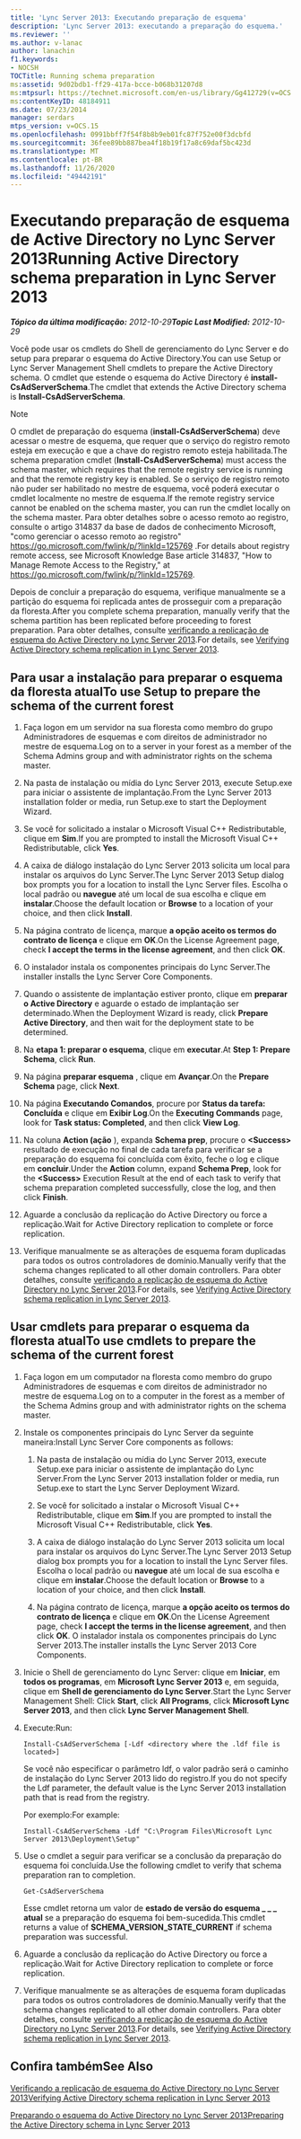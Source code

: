 ```yaml
---
title: 'Lync Server 2013: Executando preparação de esquema'
description: 'Lync Server 2013: executando a preparação do esquema.'
ms.reviewer: ''
ms.author: v-lanac
author: lanachin
f1.keywords:
- NOCSH
TOCTitle: Running schema preparation
ms:assetid: 9d02bdb1-ff29-417a-bcce-b068b31207d8
ms:mtpsurl: https://technet.microsoft.com/en-us/library/Gg412729(v=OCS.15)
ms:contentKeyID: 48184911
ms.date: 07/23/2014
manager: serdars
mtps_version: v=OCS.15
ms.openlocfilehash: 0991bbff7f54f8b8b9eb01fc87f752e00f3dcbfd
ms.sourcegitcommit: 36fee89bb887bea4f18b19f17a8c69daf5bc423d
ms.translationtype: MT
ms.contentlocale: pt-BR
ms.lasthandoff: 11/26/2020
ms.locfileid: "49442191"
---
```

# <a name="running-active-directory-schema-preparation-in-lync-server-2013"></a><span data-ttu-id="8fe43-103">Executando preparação de esquema de Active Directory no Lync Server 2013</span><span class="sxs-lookup"><span data-stu-id="8fe43-103">Running Active Directory schema preparation in Lync Server 2013</span></span>

<div data-xmlns="http://www.w3.org/1999/xhtml">

<div class="topic" data-xmlns="http://www.w3.org/1999/xhtml" data-msxsl="urn:schemas-microsoft-com:xslt" data-cs="https://msdn.microsoft.com/">

<div data-asp="https://msdn2.microsoft.com/asp">



</div>

<div id="mainSection">

<div id="mainBody"><span data-ttu-id="8fe43-104">

<span> </span></span><span class="sxs-lookup"><span data-stu-id="8fe43-104">

<span> </span></span></span>

<span data-ttu-id="8fe43-105">_**Tópico da última modificação:** 2012-10-29_</span><span class="sxs-lookup"><span data-stu-id="8fe43-105">_**Topic Last Modified:** 2012-10-29_</span></span>

<span data-ttu-id="8fe43-106">Você pode usar os cmdlets do Shell de gerenciamento do Lync Server e do setup para preparar o esquema do Active Directory.</span><span class="sxs-lookup"><span data-stu-id="8fe43-106">You can use Setup or Lync Server Management Shell cmdlets to prepare the Active Directory schema.</span></span> <span data-ttu-id="8fe43-107">O cmdlet que estende o esquema do Active Directory é **install-CsAdServerSchema**.</span><span class="sxs-lookup"><span data-stu-id="8fe43-107">The cmdlet that extends the Active Directory schema is **Install-CsAdServerSchema**.</span></span>

<div>


> [!NOTE]  
> <span data-ttu-id="8fe43-108">O cmdlet de preparação do esquema (<STRONG>install-CsAdServerSchema</STRONG>) deve acessar o mestre de esquema, que requer que o serviço do registro remoto esteja em execução e que a chave do registro remoto esteja habilitada.</span><span class="sxs-lookup"><span data-stu-id="8fe43-108">The schema preparation cmdlet (<STRONG>Install-CsAdServerSchema</STRONG>) must access the schema master, which requires that the remote registry service is running and that the remote registry key is enabled.</span></span> <span data-ttu-id="8fe43-109">Se o serviço de registro remoto não puder ser habilitado no mestre de esquema, você poderá executar o cmdlet localmente no mestre de esquema.</span><span class="sxs-lookup"><span data-stu-id="8fe43-109">If the remote registry service cannot be enabled on the schema master, you can run the cmdlet locally on the schema master.</span></span> <span data-ttu-id="8fe43-110">Para obter detalhes sobre o acesso remoto ao registro, consulte o artigo 314837 da base de dados de conhecimento Microsoft, "como gerenciar o acesso remoto ao registro" <A href="https://go.microsoft.com/fwlink/p/?linkid=125769">https://go.microsoft.com/fwlink/p/?linkId=125769</A> .</span><span class="sxs-lookup"><span data-stu-id="8fe43-110">For details about registry remote access, see Microsoft Knowledge Base article 314837, "How to Manage Remote Access to the Registry," at <A href="https://go.microsoft.com/fwlink/p/?linkid=125769">https://go.microsoft.com/fwlink/p/?linkId=125769</A>.</span></span>



</div>

<span data-ttu-id="8fe43-111">Depois de concluir a preparação do esquema, verifique manualmente se a partição do esquema foi replicada antes de prosseguir com a preparação da floresta.</span><span class="sxs-lookup"><span data-stu-id="8fe43-111">After you complete schema preparation, manually verify that the schema partition has been replicated before proceeding to forest preparation.</span></span> <span data-ttu-id="8fe43-112">Para obter detalhes, consulte [verificando a replicação de esquema do Active Directory no Lync Server 2013](lync-server-2013-verifying-schema-replication.md).</span><span class="sxs-lookup"><span data-stu-id="8fe43-112">For details, see [Verifying Active Directory schema replication in Lync Server 2013](lync-server-2013-verifying-schema-replication.md).</span></span>

<div>

## <a name="to-use-setup-to-prepare-the-schema-of-the-current-forest"></a><span data-ttu-id="8fe43-113">Para usar a instalação para preparar o esquema da floresta atual</span><span class="sxs-lookup"><span data-stu-id="8fe43-113">To use Setup to prepare the schema of the current forest</span></span>

1.  <span data-ttu-id="8fe43-114">Faça logon em um servidor na sua floresta como membro do grupo Administradores de esquemas e com direitos de administrador no mestre de esquema.</span><span class="sxs-lookup"><span data-stu-id="8fe43-114">Log on to a server in your forest as a member of the Schema Admins group and with administrator rights on the schema master.</span></span>

2.  <span data-ttu-id="8fe43-115">Na pasta de instalação ou mídia do Lync Server 2013, execute Setup.exe para iniciar o assistente de implantação.</span><span class="sxs-lookup"><span data-stu-id="8fe43-115">From the Lync Server 2013 installation folder or media, run Setup.exe to start the Deployment Wizard.</span></span>

3.  <span data-ttu-id="8fe43-116">Se você for solicitado a instalar o Microsoft Visual C++ Redistributable, clique em **Sim**.</span><span class="sxs-lookup"><span data-stu-id="8fe43-116">If you are prompted to install the Microsoft Visual C++ Redistributable, click **Yes**.</span></span>

4.  <span data-ttu-id="8fe43-117">A caixa de diálogo instalação do Lync Server 2013 solicita um local para instalar os arquivos do Lync Server.</span><span class="sxs-lookup"><span data-stu-id="8fe43-117">The Lync Server 2013 Setup dialog box prompts you for a location to install the Lync Server files.</span></span> <span data-ttu-id="8fe43-118">Escolha o local padrão ou **navegue** até um local de sua escolha e clique em **instalar**.</span><span class="sxs-lookup"><span data-stu-id="8fe43-118">Choose the default location or **Browse** to a location of your choice, and then click **Install**.</span></span>

5.  <span data-ttu-id="8fe43-119">Na página contrato de licença, marque **a opção aceito os termos do contrato de licença** e clique em **OK**.</span><span class="sxs-lookup"><span data-stu-id="8fe43-119">On the License Agreement page, check **I accept the terms in the license agreement**, and then click **OK**.</span></span>

6.  <span data-ttu-id="8fe43-120">O instalador instala os componentes principais do Lync Server.</span><span class="sxs-lookup"><span data-stu-id="8fe43-120">The installer installs the Lync Server Core Components.</span></span>

7.  <span data-ttu-id="8fe43-121">Quando o assistente de implantação estiver pronto, clique em **preparar o Active Directory** e aguarde o estado de implantação ser determinado.</span><span class="sxs-lookup"><span data-stu-id="8fe43-121">When the Deployment Wizard is ready, click **Prepare Active Directory**, and then wait for the deployment state to be determined.</span></span>

8.  <span data-ttu-id="8fe43-122">Na **etapa 1: preparar o esquema**, clique em **executar**.</span><span class="sxs-lookup"><span data-stu-id="8fe43-122">At **Step 1: Prepare Schema**, click **Run**.</span></span>

9.  <span data-ttu-id="8fe43-123">Na página **preparar esquema** , clique em **Avançar**.</span><span class="sxs-lookup"><span data-stu-id="8fe43-123">On the **Prepare Schema** page, click **Next**.</span></span>

10. <span data-ttu-id="8fe43-124">Na página **Executando Comandos**, procure por **Status da tarefa: Concluída** e clique em **Exibir Log**.</span><span class="sxs-lookup"><span data-stu-id="8fe43-124">On the **Executing Commands** page, look for **Task status: Completed**, and then click **View Log**.</span></span>

11. <span data-ttu-id="8fe43-125">Na coluna **Action (ação** ), expanda **Schema prep**, procure o **\<Success\>** resultado de execução no final de cada tarefa para verificar se a preparação do esquema foi concluída com êxito, feche o log e clique em **concluir**.</span><span class="sxs-lookup"><span data-stu-id="8fe43-125">Under the **Action** column, expand **Schema Prep**, look for the **\<Success\>** Execution Result at the end of each task to verify that schema preparation completed successfully, close the log, and then click **Finish**.</span></span>

12. <span data-ttu-id="8fe43-126">Aguarde a conclusão da replicação do Active Directory ou force a replicação.</span><span class="sxs-lookup"><span data-stu-id="8fe43-126">Wait for Active Directory replication to complete or force replication.</span></span>

13. <span data-ttu-id="8fe43-127">Verifique manualmente se as alterações de esquema foram duplicadas para todos os outros controladores de domínio.</span><span class="sxs-lookup"><span data-stu-id="8fe43-127">Manually verify that the schema changes replicated to all other domain controllers.</span></span> <span data-ttu-id="8fe43-128">Para obter detalhes, consulte [verificando a replicação de esquema do Active Directory no Lync Server 2013](lync-server-2013-verifying-schema-replication.md).</span><span class="sxs-lookup"><span data-stu-id="8fe43-128">For details, see [Verifying Active Directory schema replication in Lync Server 2013](lync-server-2013-verifying-schema-replication.md).</span></span>

</div>

<div>

## <a name="to-use-cmdlets-to-prepare-the-schema-of-the-current-forest"></a><span data-ttu-id="8fe43-129">Usar cmdlets para preparar o esquema da floresta atual</span><span class="sxs-lookup"><span data-stu-id="8fe43-129">To use cmdlets to prepare the schema of the current forest</span></span>

1.  <span data-ttu-id="8fe43-130">Faça logon em um computador na floresta como membro do grupo Administradores de esquemas e com direitos de administrador no mestre de esquema.</span><span class="sxs-lookup"><span data-stu-id="8fe43-130">Log on to a computer in the forest as a member of the Schema Admins group and with administrator rights on the schema master.</span></span>

2.  <span data-ttu-id="8fe43-131">Instale os componentes principais do Lync Server da seguinte maneira:</span><span class="sxs-lookup"><span data-stu-id="8fe43-131">Install Lync Server Core components as follows:</span></span>
    
    1.  <span data-ttu-id="8fe43-132">Na pasta de instalação ou mídia do Lync Server 2013, execute Setup.exe para iniciar o assistente de implantação do Lync Server.</span><span class="sxs-lookup"><span data-stu-id="8fe43-132">From the Lync Server 2013 installation folder or media, run Setup.exe to start the Lync Server Deployment Wizard.</span></span>
    
    2.  <span data-ttu-id="8fe43-133">Se você for solicitado a instalar o Microsoft Visual C++ Redistributable, clique em **Sim**.</span><span class="sxs-lookup"><span data-stu-id="8fe43-133">If you are prompted to install the Microsoft Visual C++ Redistributable, click **Yes**.</span></span>
    
    3.  <span data-ttu-id="8fe43-134">A caixa de diálogo instalação do Lync Server 2013 solicita um local para instalar os arquivos do Lync Server.</span><span class="sxs-lookup"><span data-stu-id="8fe43-134">The Lync Server 2013 Setup dialog box prompts you for a location to install the Lync Server files.</span></span> <span data-ttu-id="8fe43-135">Escolha o local padrão ou **navegue** até um local de sua escolha e clique em **instalar**.</span><span class="sxs-lookup"><span data-stu-id="8fe43-135">Choose the default location or **Browse** to a location of your choice, and then click **Install**.</span></span>
    
    4.  <span data-ttu-id="8fe43-136">Na página contrato de licença, marque **a opção aceito os termos do contrato de licença** e clique em **OK**.</span><span class="sxs-lookup"><span data-stu-id="8fe43-136">On the License Agreement page, check **I accept the terms in the license agreement**, and then click **OK**.</span></span> <span data-ttu-id="8fe43-137">O instalador instala os componentes principais do Lync Server 2013.</span><span class="sxs-lookup"><span data-stu-id="8fe43-137">The installer installs the Lync Server 2013 Core Components.</span></span>

3.  <span data-ttu-id="8fe43-138">Inicie o Shell de gerenciamento do Lync Server: clique em **Iniciar**, em **todos os programas**, em **Microsoft Lync Server 2013** e, em seguida, clique em **Shell de gerenciamento do Lync Server**.</span><span class="sxs-lookup"><span data-stu-id="8fe43-138">Start the Lync Server Management Shell: Click **Start**, click **All Programs**, click **Microsoft Lync Server 2013**, and then click **Lync Server Management Shell**.</span></span>

4.  <span data-ttu-id="8fe43-139">Execute:</span><span class="sxs-lookup"><span data-stu-id="8fe43-139">Run:</span></span>
    
        Install-CsAdServerSchema [-Ldf <directory where the .ldf file is located>] 
    
    <span data-ttu-id="8fe43-140">Se você não especificar o parâmetro ldf, o valor padrão será o caminho de instalação do Lync Server 2013 lido do registro.</span><span class="sxs-lookup"><span data-stu-id="8fe43-140">If you do not specify the Ldf parameter, the default value is the Lync Server 2013 installation path that is read from the registry.</span></span>
    
    <span data-ttu-id="8fe43-141">Por exemplo:</span><span class="sxs-lookup"><span data-stu-id="8fe43-141">For example:</span></span>
    
        Install-CsAdServerSchema -Ldf "C:\Program Files\Microsoft Lync Server 2013\Deployment\Setup"

5.  <span data-ttu-id="8fe43-142">Use o cmdlet a seguir para verificar se a conclusão da preparação do esquema foi concluída.</span><span class="sxs-lookup"><span data-stu-id="8fe43-142">Use the following cmdlet to verify that schema preparation ran to completion.</span></span>
    
        Get-CsAdServerSchema 
    
    <span data-ttu-id="8fe43-143">Esse cmdlet retorna um valor de **estado de versão do esquema \_ \_ \_ atual** se a preparação do esquema foi bem-sucedida.</span><span class="sxs-lookup"><span data-stu-id="8fe43-143">This cmdlet returns a value of **SCHEMA\_VERSION\_STATE\_CURRENT** if schema preparation was successful.</span></span>

6.  <span data-ttu-id="8fe43-144">Aguarde a conclusão da replicação do Active Directory ou force a replicação.</span><span class="sxs-lookup"><span data-stu-id="8fe43-144">Wait for Active Directory replication to complete or force replication.</span></span>

7.  <span data-ttu-id="8fe43-145">Verifique manualmente se as alterações de esquema foram duplicadas para todos os outros controladores de domínio.</span><span class="sxs-lookup"><span data-stu-id="8fe43-145">Manually verify that the schema changes replicated to all other domain controllers.</span></span> <span data-ttu-id="8fe43-146">Para obter detalhes, consulte [verificando a replicação de esquema do Active Directory no Lync Server 2013](lync-server-2013-verifying-schema-replication.md).</span><span class="sxs-lookup"><span data-stu-id="8fe43-146">For details, see [Verifying Active Directory schema replication in Lync Server 2013](lync-server-2013-verifying-schema-replication.md).</span></span>

</div>

<div>

## <a name="see-also"></a><span data-ttu-id="8fe43-147">Confira também</span><span class="sxs-lookup"><span data-stu-id="8fe43-147">See Also</span></span>


[<span data-ttu-id="8fe43-148">Verificando a replicação de esquema do Active Directory no Lync Server 2013</span><span class="sxs-lookup"><span data-stu-id="8fe43-148">Verifying Active Directory schema replication in Lync Server 2013</span></span>](lync-server-2013-verifying-schema-replication.md)  


[<span data-ttu-id="8fe43-149">Preparando o esquema do Active Directory no Lync Server 2013</span><span class="sxs-lookup"><span data-stu-id="8fe43-149">Preparing the Active Directory schema in Lync Server 2013</span></span>](lync-server-2013-preparing-the-active-directory-schema.md)  
  

<span data-ttu-id="8fe43-150"></div>

</div>

<span> </span>

</div>

</div>

</span><span class="sxs-lookup"><span data-stu-id="8fe43-150"></div>

</div>

<span> </span>

</div>

</div>

</span></span></div>

